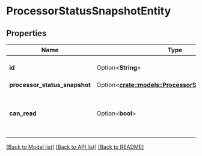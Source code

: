 # ProcessorStatusSnapshotEntity

## Properties

Name | Type | Description | Notes
------------ | ------------- | ------------- | -------------
**id** | Option<**String**> | The id of the processor. | [optional]
**processor_status_snapshot** | Option<[**crate::models::ProcessorStatusSnapshotDto**](ProcessorStatusSnapshotDTO.md)> |  | [optional]
**can_read** | Option<**bool**> | Indicates whether the user can read a given resource. | [optional]

[[Back to Model list]](../README.md#documentation-for-models) [[Back to API list]](../README.md#documentation-for-api-endpoints) [[Back to README]](../README.md)


